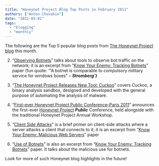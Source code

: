 ```yaml
---
title: "Honeynet Project Blog Top Posts in February 2011"
authors: ["Anton Chuvakin"]
date: "2011-03-01"
tags: 
  - "blogging"
  - "monthly"
---
```


The following are the Top 5 popular blog posts from [The Honeynet Project blog](https://www.honeynet.org/blog) this month.

  
  

  
2. “[Observing Botnets](https://www.honeynet.org/node/60)” talks about tools to observe bot traffic on the network; it is an excerpt from “[Know Your Enemy: Tracking Botnets](https://www.honeynet.org/papers/bots)” paper (fun quote: ‘"A botnet is comparable to compulsory military service for windows boxes" – **_Stromberg’)_**
  
  
5. “[The Honeynet Project Releases New Tool: Cuckoo](https://www.honeynet.org/node/606)” covers Cuckoo, a binary analysis sandbox, designed and developed with the general purpose of automating the analysis of malware.
  
  
8. “[First-ever Honeynet Project Public Conference–Paris 2011](https://www.honeynet.org/node/602)” announces the first-ever [Honeynet Project](https://www.honeynet.org/) **_Public_** Conference, held alongside with the traditional Honeynet Project Annual Workshop.
  
  
11. “[Client Side Attacks](https://www.honeynet.org/node/157)” is a brief primer on client-side attacks where a server attacks a client that connects to it; it is an excerpt from “[Know Your Enemy: Malicious Web Servers](https://www.honeynet.org/papers/mws)” paper
  
  
14. “[Use of Botnets](https://www.honeynet.org/node/52)” is also an excerpt from “[Know Your Enemy: Tracking Botnets](https://www.honeynet.org/papers/bots)” paper. It talks about the malicious use for botnets.
  

  
  

Look for more of such Honeynet blog highlights in the future!

